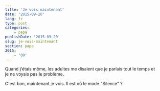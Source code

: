 ```yaml
---
title: 'Je vois maintenant'
date: '2015-09-20'
lang: fr
type: post
categories:
    - papa
publishDate: '2015-09-20'
slug: je-vois-maintenant
section: papa
2015:
    - '09'
---
```


Quand j'étais môme, les adultes me disaient que je parlais tout le temps et je ne voyais pas le problème.

C'est bon, maintenant je vois. Il est où le mode "Silence" ?